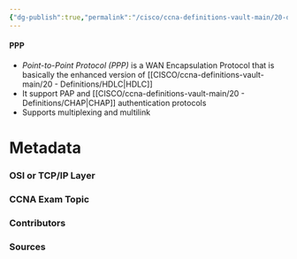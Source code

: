 ```yaml
---
{"dg-publish":true,"permalink":"/cisco/ccna-definitions-vault-main/20-definitions/ppp/","tags":["defs_ccna"]}
---
```


#### PPP
- *Point-to-Point Protocol (PPP)* is a WAN Encapsulation Protocol that is basically the enhanced version of [[CISCO/ccna-definitions-vault-main/20 - Definitions/HDLC\|HDLC]]
- It support PAP and [[CISCO/ccna-definitions-vault-main/20 - Definitions/CHAP\|CHAP]] authentication protocols
- Supports multiplexing and multilink


# Metadata
### OSI or TCP/IP Layer

### CCNA Exam Topic

### Contributors

### Sources
